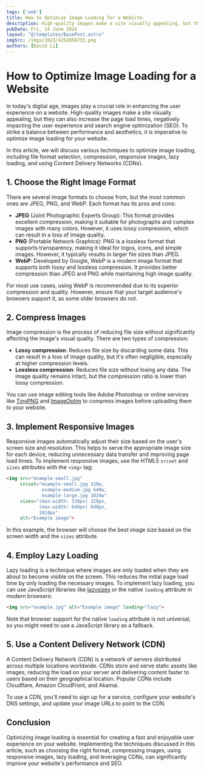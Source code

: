 ```yaml
---
tags: ['web']
title: How to Optimize Image Loading for a Website.
description: High-quality images make a site visually appealing, but they can also increase the page load times, negatively impacting the user experience and search engine optimization (SEO). To strike a balance between performance and aesthetics, it is imperative to optimize image loading for your website.
pubDate: Fri, 14 June 2024
layout: "@/templates/BasePost.astro"
imgSrc: /imgs/2023/4252050732.png
authors: [David Li]
---
```


# How to Optimize Image Loading for a Website

In today's digital age, images play a crucial role in enhancing the user experience on a website. High-quality images make a site visually appealing, but they can also increase the page load times, negatively impacting the user experience and search engine optimization (SEO). To strike a balance between performance and aesthetics, it is imperative to optimize image loading for your website.

In this article, we will discuss various techniques to optimize image loading, including file format selection, compression, responsive images, lazy loading, and using Content Delivery Networks (CDNs).

## 1. Choose the Right Image Format

There are several image formats to choose from, but the most common ones are JPEG, PNG, and WebP. Each format has its pros and cons:

- **JPEG** (Joint Photographic Experts Group): This format provides excellent compression, making it suitable for photographs and complex images with many colors. However, it uses lossy compression, which can result in a loss of image quality.
- **PNG** (Portable Network Graphics): PNG is a lossless format that supports transparency, making it ideal for logos, icons, and simple images. However, it typically results in larger file sizes than JPEG.
- **WebP**: Developed by Google, WebP is a modern image format that supports both lossy and lossless compression. It provides better compression than JPEG and PNG while maintaining high image quality.

For most use cases, using WebP is recommended due to its superior compression and quality. However, ensure that your target audience's browsers support it, as some older browsers do not.

## 2. Compress Images

Image compression is the process of reducing file size without significantly affecting the image's visual quality. There are two types of compression:

- **Lossy compression**: Reduces file size by discarding some data. This can result in a loss of image quality, but it's often negligible, especially at higher compression levels.
- **Lossless compression**: Reduces file size without losing any data. The image quality remains intact, but the compression ratio is lower than lossy compression.

You can use image editing tools like Adobe Photoshop or online services like [TinyPNG](https://tinypng.com/) and [ImageOptim](https://imageoptim.com/) to compress images before uploading them to your website.

## 3. Implement Responsive Images

Responsive images automatically adjust their size based on the user's screen size and resolution. This helps to serve the appropriate image size for each device, reducing unnecessary data transfer and improving page load times. To implement responsive images, use the HTML5 `srcset` and `sizes` attributes with the `<img>` tag:

```html
<img src="example-small.jpg"
     srcset="example-small.jpg 320w,
             example-medium.jpg 640w,
             example-large.jpg 1024w"
     sizes="(max-width: 320px) 320px,
            (max-width: 640px) 640px,
            1024px"
     alt="Example image">
```

In this example, the browser will choose the best image size based on the screen width and the `sizes` attribute.

## 4. Employ Lazy Loading

Lazy loading is a technique where images are only loaded when they are about to become visible on the screen. This reduces the initial page load time by only loading the necessary images. To implement lazy loading, you can use JavaScript libraries like [lazysizes](https://github.com/aFarkas/lazysizes) or the native `loading` attribute in modern browsers:

```html
<img src="example.jpg" alt="Example image" loading="lazy">
```

Note that browser support for the native `loading` attribute is not universal, so you might need to use a JavaScript library as a fallback.

## 5. Use a Content Delivery Network (CDN)

A Content Delivery Network (CDN) is a network of servers distributed across multiple locations worldwide. CDNs store and serve static assets like images, reducing the load on your server and delivering content faster to users based on their geographical location. Popular CDNs include Cloudflare, Amazon CloudFront, and Akamai.

To use a CDN, you'll need to sign up for a service, configure your website's DNS settings, and update your image URLs to point to the CDN.

## Conclusion

Optimizing image loading is essential for creating a fast and enjoyable user experience on your website. Implementing the techniques discussed in this article, such as choosing the right format, compressing images, using responsive images, lazy loading, and leveraging CDNs, can significantly improve your website's performance and SEO.